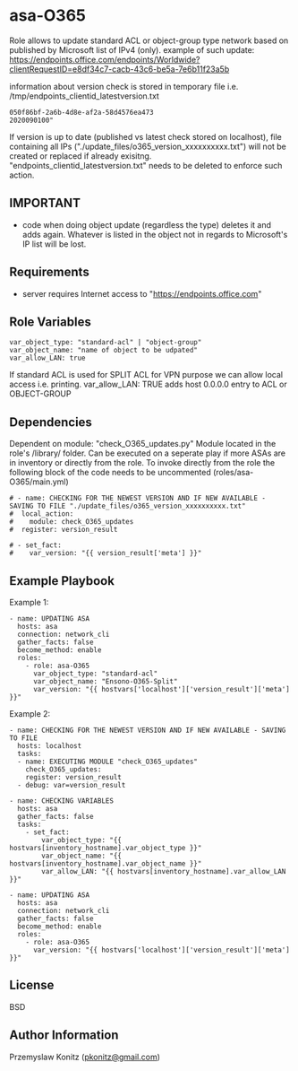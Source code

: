 asa-O365
=========

Role allows to update standard ACL or object-group type network based on published by Microsoft list of IPv4 (only).
example of such update: 
https://endpoints.office.com/endpoints/Worldwide?clientRequestID=e8df34c7-cacb-43c6-be5a-7e6b11f23a5b

information about version check is stored in temporary file 
i.e.
/tmp/endpoints_clientid_latestversion.txt
```
050f86bf-2a6b-4d8e-af2a-58d4576ea473
2020090100"
```

If version is up to date (published vs latest check stored on localhost), file containing all IPs ("./update_files/o365_version_xxxxxxxxxx.txt") will not be created or replaced if already exisitng.  
"endpoints_clientid_latestversion.txt" needs to be deleted to enforce such action. 

IMPORTANT
------------
- code when doing object update (regardless the type) deletes it and adds again. Whatever is listed in the object not in regards to Microsoft's IP list will be lost. 

Requirements
------------
- server requires Internet access to "https://endpoints.office.com" 


Role Variables
--------------
```
var_object_type: "standard-acl" | "object-group"
var_object_name: "name of object to be udpated"
var_allow_LAN: true
```
If standard ACL is used for SPLIT ACL for VPN purpose we can allow local access i.e. printing. var_allow_LAN: TRUE adds host 0.0.0.0 entry to ACL or OBJECT-GROUP 



Dependencies
------------

Dependent on module: "check_O365_updates.py"
Module located in the role's /library/ folder.
Can be executed on a seperate play if more ASAs are in inventory or directly from the role.
To invoke directly from the role the following block of the code needs to be uncommented (roles/asa-O365/main.yml)
```
# - name: CHECKING FOR THE NEWEST VERSION AND IF NEW AVAILABLE - SAVING TO FILE "./update_files/o365_version_xxxxxxxxxx.txt"
#  local_action:
#    module: check_O365_updates
#  register: version_result

# - set_fact:
#    var_version: "{{ version_result['meta'] }}"
```

Example Playbook
----------------

Example 1:
```
- name: UPDATING ASA
  hosts: asa
  connection: network_cli
  gather_facts: false
  become_method: enable
  roles:
    - role: asa-O365
      var_object_type: "standard-acl"
      var_object_name: "Ensono-O365-Split"
      var_version: "{{ hostvars['localhost']['version_result']['meta'] }}"
```
Example 2:
```
- name: CHECKING FOR THE NEWEST VERSION AND IF NEW AVAILABLE - SAVING TO FILE
  hosts: localhost
  tasks:
  - name: EXECUTING MODULE "check_O365_updates"
    check_O365_updates:
    register: version_result
  - debug: var=version_result

- name: CHECKING VARIABLES
  hosts: asa
  gather_facts: false
  tasks:
    - set_fact:
        var_object_type: "{{ hostvars[inventory_hostname].var_object_type }}"
        var_object_name: "{{ hostvars[inventory_hostname].var_object_name }}"
        var_allow_LAN: "{{ hostvars[inventory_hostname].var_allow_LAN }}"

- name: UPDATING ASA
  hosts: asa
  connection: network_cli
  gather_facts: false
  become_method: enable
  roles:
    - role: asa-O365
      var_version: "{{ hostvars['localhost']['version_result']['meta'] }}"
```
License
-------

BSD

Author Information
------------------

Przemyslaw Konitz (pkonitz@gmail.com)
